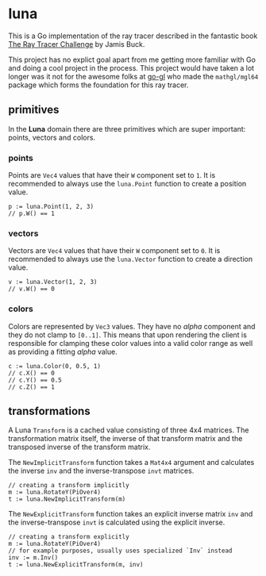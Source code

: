 # luna
This is a Go implementation of the ray tracer described in the fantastic book [The Ray Tracer Challenge](http://raytracerchallenge.com/) by Jamis Buck.

This project has no explict goal apart from me getting more familiar with Go and doing a cool project in the process. This project would have taken a lot longer was it not for the awesome folks at  [go-gl](https://github.com/go-gl/mathgl) who made the `mathgl/mgl64` package which forms the foundation for this ray tracer.

## primitives
In the **Luna** domain there are three primitives which are super important: points, vectors and colors.

### points
Points are `Vec4` values that have their `W` component set to `1`. It is recommended to always use the `luna.Point` function to create a position value.

```
p := luna.Point(1, 2, 3)
// p.W() == 1
```

### vectors
Vectors are `Vec4` values that have their `W` component set to `0`. It is recommended to always use the `luna.Vector` function to create a direction value.

```
v := luna.Vector(1, 2, 3)
// v.W() == 0
```

### colors
Colors are represented by `Vec3` values. They have no *alpha* component and they do not clamp to `[0..1]`. This means that upon rendering the client is responsible for clamping these color values into a valid color range as well as providing a fitting *alpha* value.

```
c := luna.Color(0, 0.5, 1)
// c.X() == 0
// c.Y() == 0.5
// c.Z() == 1
```

## transformations
A Luna `Transform` is a cached value consisting of three 4x4 matrices. The transformation matrix itself, the inverse of that transform matrix and the transposed inverse of the transform matrix.

The `NewImplicitTransform` function takes a `Mat4x4` argument and calculates the inverse `inv` and the inverse-transpose `invt` matrices. 

```
// creating a transform implicitly
m := luna.RotateY(PiOver4)
t := luna.NewImplicitTransform(m)
```

The `NewExplicitTransform` function takes an explicit inverse matrix `inv` and the inverse-transpose `invt` is calculated using the explicit inverse.

```
// creating a transform explicitly
m := luna.RotateY(PiOver4)
// for example purposes, usually uses specialized `Inv` instead
inv := m.Inv() 
t := luna.NewExplicitTransform(m, inv)
```

